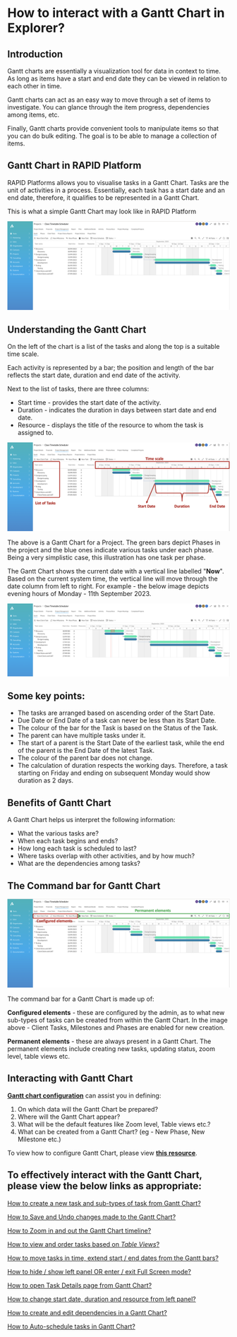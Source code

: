 # How to interact with a Gantt Chart in Explorer?

## Introduction

Gantt charts are essentially a visualization tool for data in context to time. As long as items have a start and end date they can be viewed in relation to each other in time.

Gantt charts can act as an easy way to move through a set of items to investigate. You can glance through the item progress, dependencies among items, etc.

Finally, Gantt charts provide convenient tools to manipulate items so that you can do bulk editing. The goal is to be able to manage a collection of items.
 
## Gantt Chart in RAPID Platform

RAPID Platforms allows you to visualise tasks in a Gantt Chart. Tasks are the unit of activities in a process. Essentially, each task has a start date and an end date, therefore, it qualifies to be represented in a Gantt Chart.

This is what a simple Gantt Chart may look like in RAPID Platform

![1.png](./downloaded_image_1705285669206.png)
  

## Understanding the Gantt Chart

On the left of the chart is a list of the tasks and along the top is a suitable time scale.

Each activity is represented by a bar; the position and length of the bar reflects the start date, duration and end date of the activity.

Next to the list of tasks, there are three columns:

- Start time - provides the start date of the activity.
- Duration - indicates the duration in days between start date and end date.
- Resource - displays the title of the resource to whom the task is assigned to.

![2.png](./downloaded_image_1705285670227.png)

The above is a Gantt Chart for a Project. The green bars depict Phases in the project and the blue ones indicate various tasks under each phase. Being a very simplistic case, this illustration has one task per phase.

The Gantt Chart shows the current date with a vertical line labelled "**Now**". Based on the current system time, the vertical line will move through the date column from left to right. For example - the below image depicts evening hours of Monday - 11th September 2023.

![4.png](./downloaded_image_1705285671243.png)

## Some key points:

- The tasks are arranged based on ascending order of the Start Date.
- Due Date or End Date of a task can never be less than its Start Date.
- The colour of the bar for the Task is based on the Status of the Task.
- The parent can have multiple tasks under it.
- The start of a parent is the Start Date of the earliest task, while the end of the parent is the End Date of the latest Task.
- The colour of the parent bar does not change.
- The calculation of duration respects the working days. Therefore, a task starting on Friday and ending on subsequent Monday would show duration as 2 days.

## Benefits of Gantt Chart

A Gantt Chart helps us interpret the following information:

- What the various tasks are?
- When each task begins and ends?
- How long each task is scheduled to last?
- Where tasks overlap with other activities, and by how much?
- What are the dependencies among tasks?

## The Command bar for Gantt Chart

**![3.png](./downloaded_image_1705285672260.png)**

The command bar for a Gantt Chart is made up of:

**Configured elements** - these are configured by the admin, as to what new sub-types of tasks can be created from within the Gantt Chart. In the image above - Client Tasks, Milestones and Phases are enabled for new creation.

**Permanent elements** - these are always present in a Gantt Chart. The permanent elements include creating new tasks, updating status, zoom level, table views etc.

## Interacting with Gantt Chart

[**Gantt chart configuration**](/docs/Rapid/4-Keyper%20Manual/2-Designer/2-Pages/3-Components/gantt-chart/gantt-chart.md "How to configure the Page - The Gantt Chart Component?") can assist you in defining:

1. On which data will the Gantt Chart be prepared?
2. Where will the Gantt Chart appear?
3. What will be the default features like Zoom level, Table views etc.?
4. What can be created from a Gantt Chart? (eg - New Phase, New Milestone etc.)

To view how to configure Gantt Chart, please view [**this resource**](/docs/Rapid/4-Keyper%20Manual/2-Designer/2-Pages/3-Components/gantt-chart/gantt-chart.md "How to configure the Page - The Gantt Chart Component?").

## To effectively interact with the Gantt Chart, please view the below links as appropriate:

[How to create a new task and sub-types of task from Gantt Chart?](../creating-tasks/creating-tasks.md "How to create a new task and sub-types of task from Gantt Chart?")

[How to Save and Undo changes made to the Gantt Chart?](../how-to-save-undo-changes-to-a-gantt-chart/how-to-save-undo-changes-to-a-gantt-chart.md "How to Save / Undo changes to a Gantt Chart?")

[How to Zoom in and out the Gantt Chart timeline?](../how-to-zoom-in-out-the-gantt-chart-timeline/how-to-zoom-in-out-the-gantt-chart-timeline.md "How to Zoom in / out the Gantt Chart timeline?")

[How to view and order tasks based on *Table Views*?](../filtering-and-sorting/filtering-and-sorting.md "How to view and order tasks based on Table views in a Gantt Chart?")

[How to move tasks in time, extend start / end dates from the Gantt bars?](../moving-tasks-in-time/moving-tasks-in-time.md "How to move tasks in time, extend start / end dates from the Gantt bars?")

[How to hide / show left panel OR enter / exit Full Screen mode?](../hiding-left-panel/hiding-left-panel.md "How to Hide / Show the Left Panel in Gantt Chart?")

[How to open Task Details page from Gantt Chart?](../how-to-open-task-item-profiles-from-gantt-chart/how-to-open-task-item-profiles-from-gantt-chart.md "How to open task item profiles from Gantt Chart?")

[How to change start date, duration and resource from left panel?](../altering-dates/altering-dates.md "How to change start date, duration and resource from left panel?")

[How to create and edit dependencies in a Gantt Chart?](../how-to-create-and-edit-dependencies-in-a-gantt-chart/how-to-create-and-edit-dependencies-in-a-gantt-chart.md "How to create and edit dependencies in a Gantt Chart?")

[How to Auto-schedule tasks in Gantt Chart?](../how-to-auto-schedule-tasks-in-gantt-chart/how-to-auto-schedule-tasks-in-gantt-chart.md "How to Auto-schedule tasks in Gantt Chart?")
